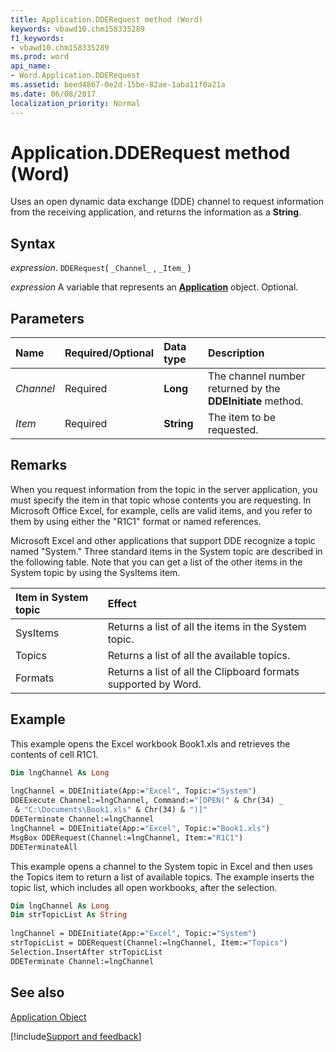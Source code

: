 ```yaml
---
title: Application.DDERequest method (Word)
keywords: vbawd10.chm158335289
f1_keywords:
- vbawd10.chm158335289
ms.prod: word
api_name:
- Word.Application.DDERequest
ms.assetid: beed4867-0e2d-15be-82ae-1aba11f0a21a
ms.date: 06/08/2017
localization_priority: Normal
---
```



# Application.DDERequest method (Word)

Uses an open dynamic data exchange (DDE) channel to request information from the receiving application, and returns the information as a  **String**.


## Syntax

_expression_. `DDERequest`( `_Channel_` , `_Item_` )

_expression_ A variable that represents an **[Application](Word.Application.md)** object.  Optional.


## Parameters



|Name|Required/Optional|Data type|Description|
|:-----|:-----|:-----|:-----|
| _Channel_|Required| **Long**|The channel number returned by the  **DDEInitiate** method.|
| _Item_|Required| **String**|The item to be requested.|

## Remarks

When you request information from the topic in the server application, you must specify the item in that topic whose contents you are requesting. In Microsoft Office Excel, for example, cells are valid items, and you refer to them by using either the "R1C1" format or named references.

Microsoft Excel and other applications that support DDE recognize a topic named "System." Three standard items in the System topic are described in the following table. Note that you can get a list of the other items in the System topic by using the SysItems item.



|**Item in System topic**|**Effect**|
|:-----|:-----|
|SysItems|Returns a list of all the items in the System topic.|
|Topics|Returns a list of all the available topics.|
|Formats|Returns a list of all the Clipboard formats supported by Word.|

## Example

This example opens the Excel workbook Book1.xls and retrieves the contents of cell R1C1.


```vb
Dim lngChannel As Long 
 
lngChannel = DDEInitiate(App:="Excel", Topic:="System") 
DDEExecute Channel:=lngChannel, Command:="[OPEN(" & Chr(34) _ 
 & "C:\Documents\Book1.xls" & Chr(34) & ")]" 
DDETerminate Channel:=lngChannel 
lngChannel = DDEInitiate(App:="Excel", Topic:="Book1.xls") 
MsgBox DDERequest(Channel:=lngChannel, Item:="R1C1") 
DDETerminateAll
```

This example opens a channel to the System topic in Excel and then uses the Topics item to return a list of available topics. The example inserts the topic list, which includes all open workbooks, after the selection.




```vb
Dim lngChannel As Long 
Dim strTopicList As String 
 
lngChannel = DDEInitiate(App:="Excel", Topic:="System") 
strTopicList = DDERequest(Channel:=lngChannel, Item:="Topics") 
Selection.InsertAfter strTopicList 
DDETerminate Channel:=lngChannel
```


## See also


[Application Object](Word.Application.md)

[!include[Support and feedback](~/includes/feedback-boilerplate.md)]